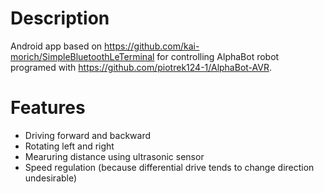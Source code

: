 # Description
Android app based on https://github.com/kai-morich/SimpleBluetoothLeTerminal for controlling AlphaBot robot programed with https://github.com/piotrek124-1/AlphaBot-AVR. </br>
# Features
* Driving forward and backward 
* Rotating left and right
* Mearuring distance using ultrasonic sensor
* Speed regulation (because differential drive tends to change direction undesirable)
